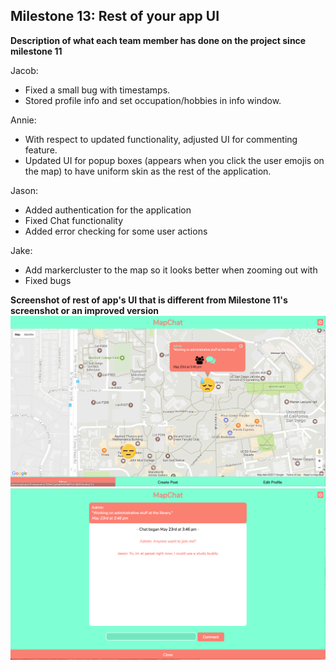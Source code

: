 ## Milestone 13: Rest of your app UI

**Description of what each team member has done on the project since milestone 11**

Jacob:
* Fixed a small bug with timestamps.
* Stored profile info and set occupation/hobbies in info window.

Annie:
* With respect to updated functionality, adjusted UI for commenting feature.
* Updated UI for popup boxes (appears when you click the user emojis on the map) to have uniform skin as the rest of the application.


Jason:
* Added authentication for the application
* Fixed Chat functionality
* Added error checking for some user actions

Jake:
* Add markercluster to the map so it looks better when zooming out with 
* Fixed bugs

**Screenshot of rest of app's UI that is different from Milestone 11's screenshot or an improved version**
![Screenshot1](/milestone13screenshot1.png)
![Screenshot2](/milestone13screenshot2.png)
